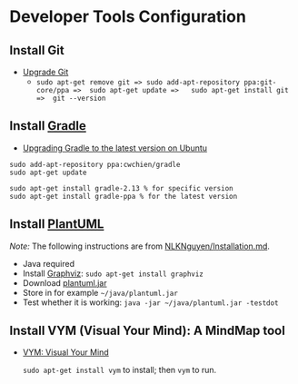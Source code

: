 # Developer Tools Configuration

## Install Git
- [Upgrade Git](http://askubuntu.com/a/579591/306000)
  - `sudo apt-get remove git => sudo add-apt-repository ppa:git-core/ppa =>  sudo apt-get update =>   sudo apt-get install git  =>  git --version`

## Install [Gradle](http://gradle.org/)
- [Upgrading Gradle to the latest version on Ubuntu](http://wtanaka.com/node/8079)

```
sudo add-apt-repository ppa:cwchien/gradle
sudo apt-get update

sudo apt-get install gradle-2.13 % for specific version
sudo apt-get install gradle-ppa % for the latest version
```

## Install [PlantUML](http://plantuml.com/)

*Note:* The following instructions are from [NLKNguyen/Installation.md](https://gist.github.com/NLKNguyen/c39596c205ba1f1866c8).

- Java required
- Install [Graphviz](http://www.graphviz.org/): `sudo apt-get install graphviz`
- Download [plantuml.jar](http://plantuml.sourceforge.net/download.html)
- Store in for example `~/java/plantuml.jar`
- Test whether it is working: `java -jar ~/java/plantuml.jar -testdot`

## Install VYM (Visual Your Mind): A MindMap tool
- [VYM: Visual Your Mind](http://www.insilmaril.de/vym/#mc:0,bo:3,bo:2)
  
  `sudo apt-get install vym` to install; then `vym` to run.
